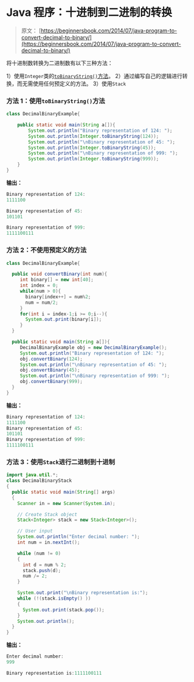# Java 程序：十进制到二进制的转换

> 原文： [https://beginnersbook.com/2014/07/java-program-to-convert-decimal-to-binary/](https://beginnersbook.com/2014/07/java-program-to-convert-decimal-to-binary/)

将十进制数转换为二进制数有以下三种方法：

1）使用`Integer`类的[`toBinaryString()`方法](https://docs.oracle.com/javase/7/docs/api/java/lang/Integer.html#toBinaryString(int))。
2）通过编写自己的逻辑进行转换，而无需使用任何预定义的方法。
3）使用`Stack`

### 方法 1：使用`toBinaryString()`方法

```java
class DecimalBinaryExample{

    public static void main(String a[]){
    	System.out.println("Binary representation of 124: ");
    	System.out.println(Integer.toBinaryString(124));
        System.out.println("\nBinary representation of 45: ");
        System.out.println(Integer.toBinaryString(45));
        System.out.println("\nBinary representation of 999: ");
        System.out.println(Integer.toBinaryString(999));
    }
}

```

**输出：**

```java
Binary representation of 124: 
1111100

Binary representation of 45: 
101101

Binary representation of 999: 
1111100111
```

### 方法 2：不使用预定义的方法

```java
class DecimalBinaryExample{

  public void convertBinary(int num){
     int binary[] = new int[40];
     int index = 0;
     while(num > 0){
       binary[index++] = num%2;
       num = num/2;
     }
     for(int i = index-1;i >= 0;i--){
       System.out.print(binary[i]);
     }
  }

  public static void main(String a[]){
     DecimalBinaryExample obj = new DecimalBinaryExample();
     System.out.println("Binary representation of 124: ");
     obj.convertBinary(124);
     System.out.println("\nBinary representation of 45: ");
     obj.convertBinary(45);
     System.out.println("\nBinary representation of 999: ");
     obj.convertBinary(999);
  }
}
```

**输出：**

```java
Binary representation of 124: 
1111100
Binary representation of 45: 
101101
Binary representation of 999: 
1111100111
```

### 方法 3：使用`Stack`进行二进制到十进制

```java
import java.util.*;
class DecimalBinaryStack
{
  public static void main(String[] args) 
  { 
    Scanner in = new Scanner(System.in);

    // Create Stack object
    Stack<Integer> stack = new Stack<Integer>();

    // User input 
    System.out.println("Enter decimal number: ");
    int num = in.nextInt();

    while (num != 0)
    {
      int d = num % 2;
      stack.push(d);
      num /= 2;
    } 

    System.out.print("\nBinary representation is:");
    while (!(stack.isEmpty() ))
    {
      System.out.print(stack.pop());
    }
    System.out.println();
  }
}
```

**输出：**

```java
Enter decimal number: 
999

Binary representation is:1111100111
```